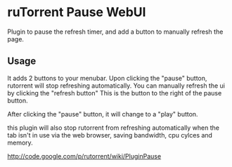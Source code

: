 # ruTorrent Pause WebUI #
Plugin to pause the refresh timer, and add a button to manually refresh the page.

## Usage ##
It adds 2 buttons to your menubar.
Upon clicking the "pause" button, rutorrent will stop refreshing automatically. You can manually refresh the ui by clicking the "refresh button" This is the button to the right of the pause button.

After clicking the "pause" button, it will change to a "play" button.

this plugin will also stop rutorrent from refreshing automatically when the tab isn't in use via the web browser, saving bandwidth, cpu cylces and memory.

http://code.google.com/p/rutorrent/wiki/PluginPause